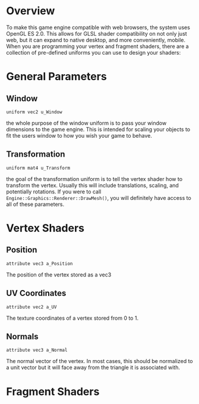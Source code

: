 # Overview

To make this game engine compatible with web browsers, the system uses OpenGL ES 2.0. This allows for GLSL shader compatibility on not only just web, but it can expand to native desktop, and more conveniently, mobile. When you are programming your vertex and fragment shaders, there are a collection of pre-defined uniforms you can use to design your shaders:

# General Parameters

## Window
`uniform vec2 u_Window`

the whole purpose of the window uniform is to pass your window dimensions to the game engine. This is intended for scaling your objects to fit the users window to how you wish your game to behave.

## Transformation
`uniform mat4 u_Transform`

the goal of the transformation uniform is to tell the vertex shader how to transform the vertex. Usually this will include translations, scaling, and potentially rotations. If you were to call `Engine::Graphics::Renderer::DrawMesh()`, you will definitely have access to all of these parameters.

# Vertex Shaders

## Position 
`attribute vec3 a_Position`

The position of the vertex stored as a vec3

## UV Coordinates
`attribute vec2 a_UV`

The texture coordinates of a vertex stored from 0 to 1.

## Normals
`attribute vec3 a_Normal`

The normal vector of the vertex. 
In most cases, this should be normalized to a unit vector but it will face away from the triangle it is associated with.

# Fragment Shaders